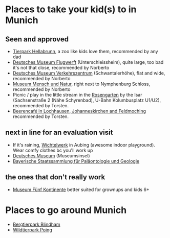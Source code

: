 # Places to take your kid(s) to in Munich
## Seen and approved
* [Tierpark Hellabrunn](http://www.hellabrunn.de/en/), a zoo like kids love them, recommended by any dad
* [Deutsches Museum Flugwerft](http://www.deutsches-museum.de/en/flugwerft/information/) (Unterschleissheim), quite large, too bad it's not that close, recommended by Norberto
* [Deutsches Museum Verkehrszentrum](http://www.deutsches-museum.de/en/verkehrszentrum/information/) (Schwantalerhöhe), flat and wide, recommended by Norberto
* [Museum Mensch und Natur](http://www.mmn-muenchen.de/), right next to Nymphenburg Schloss, recommended by Norberto
* Picnic / play in the little stream in the [Rosengarten](http://www.sueddeutsche.de/muenchen/alternative-sehenswuerdigkeiten-wo-muenchen-noch-urig-ist-1.488877-3) by the Isar (Sachsenstraße 2 (Nähe Schyrenbad), U-Bahn Kolumbusplatz U1/U2), recommended by Torsten.
* [Beerencafé in Lochhausen, Johanneskirchen and Feldmoching](http://www.hofreiter.de/beerencaf%C3%A9/) recommended by Torsten.

## next in line for an evaluation visit
* If it's raining, [Wichtelwerk](http://www.wichtel-werk.de/) in Aubing (awesome indoor playground). Wear comfy clothes bc you'll work up
* [Deutsches Museum](http://www.deutsches-museum.de/en/information) (Museumsinsel)
* [Bayerische Staatssammlung für Paläontologie und Geologie](http://www.palmuc.de/bspg/index.php?option=com_content&view=article&id=77&Itemid=49)

## the ones that don't really work
* [Museum Fünf Kontinente](http://www.museum-fuenf-kontinente.de/services/anfahrt.html) better suited for grownups and kids 6+

# Places to go around Munich
* [Bergtierpark Blindham](http://www.bergtierpark.de/)
* [Wildtierpark Poing](http://www.wildpark-poing.net/)
